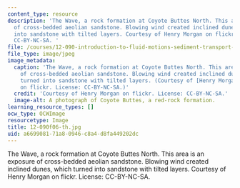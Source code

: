 ```yaml
---
content_type: resource
description: 'The Wave, a rock formation at Coyote Buttes North. This area is an exposure
  of cross-bedded aeolian sandstone. Blowing wind created inclined dunes, which turned
  into sandstone with tilted layers. Courtesy of Henry Morgan on flickr. License:
  CC-BY-NC-SA. '
file: /courses/12-090-introduction-to-fluid-motions-sediment-transport-and-current-generated-sedimentary-structures-fall-2006/a669908171a80946c8a4d8fa449202dc_12-090f06-th.jpg
file_type: image/jpeg
image_metadata:
  caption: 'The Wave, a rock formation at Coyote Buttes North. This area is an exposure
    of cross-bedded aeolian sandstone. Blowing wind created inclined dunes, which
    turned into sandstone with tilted layers. (Courtesy of [Henry Morgan](https://www.flickr.com/photos/henrymorgan/13509376365/)
    on flickr. License: CC-BY-NC-SA.)'
  credit: 'Courtesy of Henry Morgan on flickr. License: CC-BY-NC-SA.'
  image-alt: A photograph of Coyote Buttes, a red-rock formation.
learning_resource_types: []
ocw_type: OCWImage
resourcetype: Image
title: 12-090f06-th.jpg
uid: a6699081-71a8-0946-c8a4-d8fa449202dc
---
```

The Wave, a rock formation at Coyote Buttes North. This area is an exposure of cross-bedded aeolian sandstone. Blowing wind created inclined dunes, which turned into sandstone with tilted layers. Courtesy of Henry Morgan on flickr. License: CC-BY-NC-SA. 

